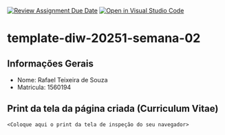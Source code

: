 [![Review Assignment Due Date](https://classroom.github.com/assets/deadline-readme-button-22041afd0340ce965d47ae6ef1cefeee28c7c493a6346c4f15d667ab976d596c.svg)](https://classroom.github.com/a/6b4UVvYL)
[![Open in Visual Studio Code](https://classroom.github.com/assets/open-in-vscode-2e0aaae1b6195c2367325f4f02e2d04e9abb55f0b24a779b69b11b9e10269abc.svg)](https://classroom.github.com/online_ide?assignment_repo_id=20208226&assignment_repo_type=AssignmentRepo)
# template-diw-20251-semana-02

## Informações Gerais       
- Nome: Rafael Teixeira de Souza
- Matricula: 1560194

## Print da tela da página criada (Curriculum Vitae)

`<Coloque aqui o print da tela de inspeção do seu navegador>`
